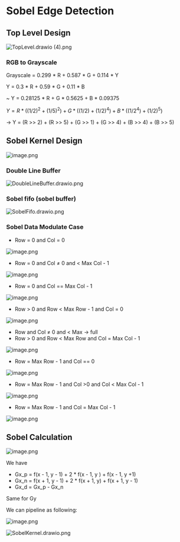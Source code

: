 # Sobel Edge Detection

## Top Level Design

![TopLevel.drawio (4).png](TopLevel.drawio_(4).png)

### RGB to Grayscale

Grayscale = 0.299 * R + 0.587 * G + 0.114 * Y

Y = 0.3 * R + 0.59 * G + 0.11 * B

~ Y = 0.28125 * R + G * 0.5625 + B * 0.09375

$Y = R *((1/2)^2  + (1/5)^2) + G * ((1/2) + (1 / 2)^4) + B * ((1 /2 ^4) + (1/2) ^5 )$

→ Y = (R >> 2) + (R >> 5) + (G >> 1) + (G >> 4) + (B >> 4) + (B >> 5)

## Sobel Kernel Design

![image.png](image.png)

### Double Line Buffer

![DoubleLineBuffer.drawio.png](DoubleLineBuffer.drawio.png)

### Sobel fifo (sobel buffer)

![SobelFifo.drawio.png](SobelFifo.drawio.png)

### Sobel Data Modulate Case

- Row = 0 and Col = 0

![image.png](image%201.png)

- Row = 0 and Col ≠ 0 and < Max Col - 1

![image.png](image%202.png)

- Row = 0 and Col == Max Col - 1

![image.png](image%203.png)

- Row > 0 and Row < Max Row - 1 and Col = 0

![image.png](image%204.png)

- Row and Col ≠ 0 and < Max → full
- Row > 0 and Row < Max Row  and Col = Max Col - 1

![image.png](image%205.png)

- Row = Max Row - 1 and Col == 0

![image.png](image%206.png)

- Row = Max Row - 1 and Col >0 and Col < Max Col - 1

![image.png](image%207.png)

- Row = Max Row - 1 and Col = Max Col - 1

![image.png](image%208.png)

## Sobel Calculation

![image.png](image%209.png)

We have 

- Gx_p = f(x  - 1, y - 1) + 2 * f(x - 1, y ) + f(x - 1, y +1)
- Gx_n = f(x + 1, y - 1) + 2 * f(x + 1, y) + f(x + 1, y - 1)
- Gx_d = Gx_p - Gx_n

Same for Gy

We can pipeline as following:

![image.png](image%2010.png)

![SobelKernel.drawio.png](SobelKernel.drawio.png)